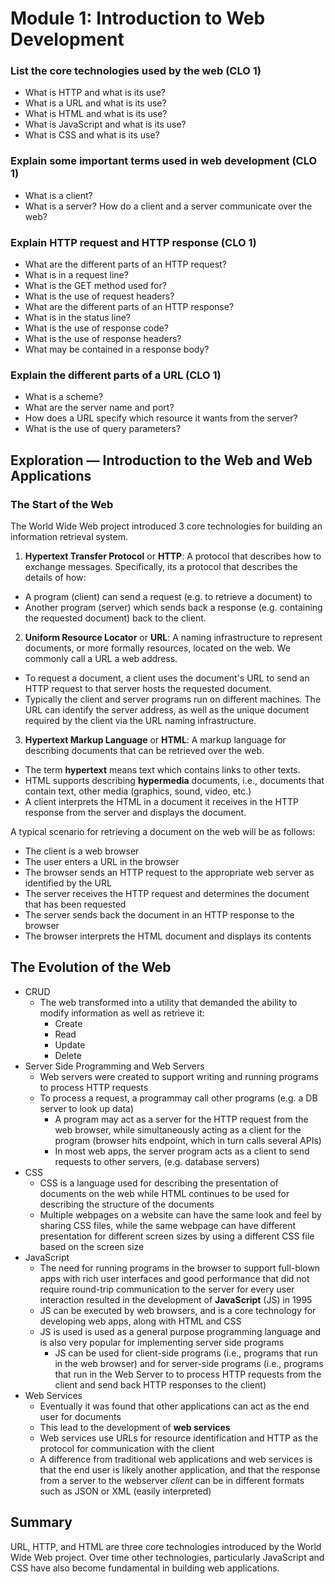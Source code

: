# Module 1: Introduction to Web Development

### List the core technologies used by the web (CLO 1)
* What is HTTP and what is its use?
* What is a URL and what is its use?
* What is HTML and what is its use?
* What is JavaScript and what is its use?
* What is CSS and what is its use?
### Explain some important terms used in web development (CLO 1)
* What is a client?
* What is a server?
How do a client and a server communicate over the web?
### Explain HTTP request and HTTP response (CLO 1)
* What are the different parts of an HTTP request?
* What is in a request line?
* What is the GET method used for?
* What is the use of request headers?
* What are the different parts of an HTTP response?
* What is in the status line?
* What is the use of response code?
* What is the use of response headers?
* What may be contained in a response body?
### Explain the different parts of a URL (CLO 1)
* What is a scheme?
* What are the server name and port?
* How does a URL specify which resource it wants from the server?
* What is the use of query parameters?

## Exploration — Introduction to the Web and Web Applications

### The Start of the Web
The World Wide Web project introduced 3 core technologies for building an information retrieval system.

1. **Hypertext Transfer Protocol** or **HTTP**:
A protocol that describes how to exchange messages. Specifically, its a protocol that describes the details of how:
* A program (client) can send a request (e.g. to retrieve a document) to 
* Another program (server) which sends back a response (e.g. containing the requested document) back to the client.
2. **Uniform Resource Locator** or **URL**:
A naming infrastructure to represent documents, or more formally resources, located on the web. We commonly call a URL a web address. 
* To request a document, a client uses the document's URL to send an HTTP request to that server hosts the requested document.
* Typically the client and server programs run on different machines. The URL can identify the server address, as well as the unique document required by the client via the URL naming infrastructure.
3. **Hypertext Markup Language** or **HTML**:
A markup language for describing documents that can be retrieved over the web.
* The term **hypertext** means text which contains links to other texts.
* HTML supports describing **hypermedia** documents, i.e., documents that contain text, other media (graphics, sound, video, etc.)
* A client interprets the HTML in a document it receives in the HTTP response from the server and displays the document.

A typical scenario for retrieving a document on the web will be as follows:
* The client is a web browser
* The user enters a URL in the browser
* The browser sends an HTTP request to the appropriate web server as identified by the URL
* The server receives the HTTP request and determines the document that has been requested
* The server sends back the document in an HTTP response to the browser
* The browser interprets the HTML document and displays its contents

## The Evolution of the Web
* CRUD
    * The web transformed into a utility that demanded the ability to modify information as well as retrieve it:
        * Create
        * Read
        * Update
        * Delete
* Server Side Programming and Web Servers
    * Web servers were created to support writing and running programs to process HTTP requests
    * To process a request, a programmay call other programs (e.g. a DB server to look up data)
        * A program may act as a server for the HTTP request from the web browser, while simultaneously acting as a client for the program (browser hits endpoint, which in turn calls several APIs)
        * In most web apps, the server program acts as a client to send requests to other servers, (e.g. database servers)
* CSS
    * CSS is a language used for describing the presentation of documents on the web while HTML continues to be used for describing the structure of the documents
    * Multiple webpages on a website can have the same look and feel by sharing CSS files, while the same webpage can have different presentation for different screen sizes by using a different CSS file based on the screen size
* JavaScript
    * The need for running programs in the browser to support full-blown apps with rich user interfaces and good performance that did not require round-trip communication to the server for every user interaction resulted in the development of **JavaScript** (JS) in 1995
    * JS can be executed by web browsers, and is a core technology for developing web apps, along with HTML and CSS
    * JS is used is used as a general purpose programming language and is also very popular for implementing server side programs
        * JS can be used for client-side programs (i.e., programs that run in the web browser) and for server-side programs (i.e., programs that run in the Web Server to to process HTTP requests from the client and send back HTTP responses to the client)
* Web Services
    * Eventually it was found that other applications can act as the end user for documents
    * This lead to the development of **web services**
    * Web services use URLs for resource identification and HTTP as the protocol for communication with the client
    * A difference from traditional web applications and web services is that the end user is likely another application, and that the response from a server to the webserver _client_ can be in different formats such as JSON or XML (easily interpreted)

## Summary
URL, HTTP, and HTML are three core technologies introduced by the World Wide Web project. Over time other technologies, particularly JavaScript and CSS have also become fundamental in building web applications.